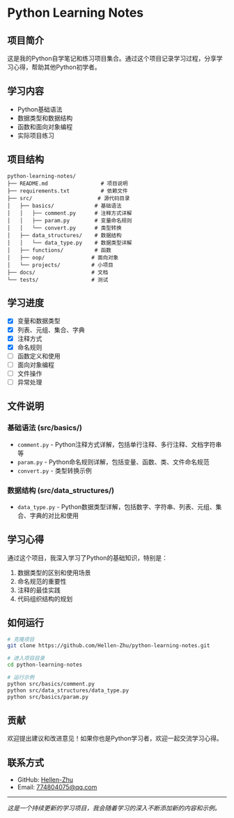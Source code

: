 # Python Learning Notes

## 项目简介
这是我的Python自学笔记和练习项目集合。通过这个项目记录学习过程，分享学习心得，帮助其他Python初学者。

## 学习内容
- Python基础语法
- 数据类型和数据结构
- 函数和面向对象编程
- 实际项目练习

## 项目结构
```
python-learning-notes/
├── README.md                 # 项目说明
├── requirements.txt          # 依赖文件
├── src/                     # 源代码目录
│   ├── basics/             # 基础语法
│   │   ├── comment.py      # 注释方式详解
│   │   ├── param.py        # 变量命名规则
│   │   └── convert.py      # 类型转换
│   ├── data_structures/    # 数据结构
│   │   └── data_type.py    # 数据类型详解
│   ├── functions/          # 函数
│   ├── oop/               # 面向对象
│   └── projects/          # 小项目
├── docs/                  # 文档
└── tests/                 # 测试
```

## 学习进度
- [x] 变量和数据类型
- [x] 列表、元组、集合、字典
- [x] 注释方式
- [x] 命名规则
- [ ] 函数定义和使用
- [ ] 面向对象编程
- [ ] 文件操作
- [ ] 异常处理

## 文件说明

### 基础语法 (src/basics/)
- `comment.py` - Python注释方式详解，包括单行注释、多行注释、文档字符串等
- `param.py` - Python命名规则详解，包括变量、函数、类、文件命名规范
- `convert.py` - 类型转换示例

### 数据结构 (src/data_structures/)
- `data_type.py` - Python数据类型详解，包括数字、字符串、列表、元组、集合、字典的对比和使用

## 学习心得
通过这个项目，我深入学习了Python的基础知识，特别是：
1. 数据类型的区别和使用场景
2. 命名规范的重要性
3. 注释的最佳实践
4. 代码组织结构的规划

## 如何运行
```bash
# 克隆项目
git clone https://github.com/Hellen-Zhu/python-learning-notes.git

# 进入项目目录
cd python-learning-notes

# 运行示例
python src/basics/comment.py
python src/data_structures/data_type.py
python src/basics/param.py
```

## 贡献
欢迎提出建议和改进意见！如果你也是Python学习者，欢迎一起交流学习心得。


## 联系方式
- GitHub: [Hellen-Zhu](https://github.com/Hellen-Zhu)
- Email: 774804075@qq.com

---
*这是一个持续更新的学习项目，我会随着学习的深入不断添加新的内容和示例。* 